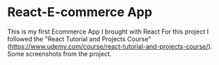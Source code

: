 # React-E-commerce App
This is my first Ecommerce App I brought with React
For this project I followed the "React Tutorial and Projects Course" (https://www.udemy.com/course/react-tutorial-and-projects-course/).
Some screenshots from the project.
